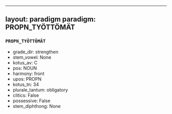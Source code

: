 
---
layout: paradigm
paradigm: PROPN_TYÖTTÖMÄT
---
### ` PROPN_TYÖTTÖMÄT `


* grade_dir: strengthen
* stem_vowel: None
* kotus_av: C
* pos: NOUN
* harmony: front
* upos: PROPN
* kotus_tn: 34
* plurale_tantum: obligatory
* clitics: False
* possessive: False
* stem_diphthong: None
